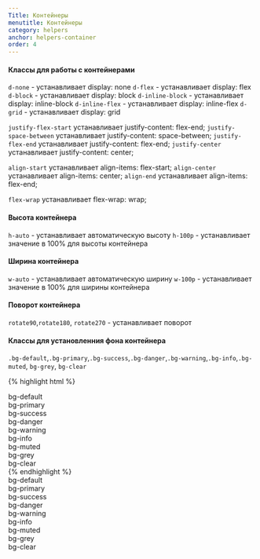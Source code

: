 ```yaml
---
Title: Контейнеры
menutitle: Контейнеры
category: helpers
anchor: helpers-container
order: 4
---
```


#### Классы для работы с контейнерами

`d-none` - устанавливает display: none
`d-flex` - устанавливает display: flex
`d-block` - устанавливает display: block
`d-inline-block` - устанавливает display: inline-block
`d-inline-flex` - устанавливает display: inline-flex
`d-grid` - устанавливает display: grid

`justify-flex-start` устанавливает justify-content: flex-end;
`justify-space-between` устанавливает justify-content: space-between;
`justify-flex-end` устанавливает justify-content: flex-end;
`justify-center` устанавливает justify-content: center;

`align-start` устанавливает align-items: flex-start;
`align-center` устанавливает align-items: center;
`align-end` устанавливает align-items: flex-end;

`flex-wrap` устанавливает flex-wrap: wrap;

#### Высота контейнера
`h-auto` - устанавливает автоматическую высоту
`h-100p` - устанавливает значение в 100% для высоты контейнера

#### Ширина контейнера
`w-auto` - устанавливает автоматическую ширину
`w-100p` - устанавливает значение в 100% для ширины контейнера
#### Поворот контейнера
`rotate90`,`rotate180`, `rotate270` - устанавливает поворот

#### Классы для установленния фона контейнера
`.bg-default`,`.bg-primary`,`.bg-success`,`.bg-danger`,`.bg-warning`,`.bg-info`,`.bg-muted`, `bg-grey`, `bg-clear`

{% highlight html %}
  <div class="bg-default">bg-default</div>
  <div class="bg-primary">bg-primary</div>
  <div class="bg-success">bg-success</div>
  <div class="bg-danger">bg-danger</div>
  <div class="bg-warning">bg-warning</div>
  <div class="bg-info">bg-info</div>
  <div class="bg-muted">bg-muted</div>
  <div class="bg-grey">bg-grey</div>
  <div class="bg-clear">bg-clear</div>
{% endhighlight %}

<div class="bs-docs-example">
  <div class="bg-default mb-10">bg-default</div>
  <div class="bg-primary mb-10">bg-primary</div>
  <div class="bg-success mb-10">bg-success</div>
  <div class="bg-danger mb-10">bg-danger</div>
  <div class="bg-warning mb-10">bg-warning</div>
  <div class="bg-info mb-10">bg-info</div>
  <div class="bg-muted mb-10">bg-muted</div>
  <div class="bg-grey mb-10">bg-grey</div>
  <div class="bg-clear mb-10">bg-clear</div>
</div>
